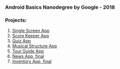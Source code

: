 ### Android Basics Nanodegree by Google - 2018

### Projects:
1.  [Single Screen App](https://github.com/Berov/GoogleDeveloperChallengeScholarship-AndroidBasics-Nanodegree-2018/tree/master/First)
2. [Score Keeper App]()
3. [Quiz App]()
4. [Musical Structure App]()
5. [Tour Guide App]()
6. [News App, final]()
7. [Inventory App, final]()
